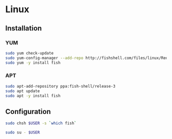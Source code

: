 # Linux

## Installation

### YUM

```sh
sudo yum check-update
sudo yum-config-manager --add-repo http://fishshell.com/files/linux/RedHat_RHEL-6/fish.release:2.repo
sudo yum -y install fish
```

### APT

```sh
sudo apt-add-repository ppa:fish-shell/release-3
sudo apt update
sudo apt -y install fish
```

## Configuration

```sh
sudo chsh $USER -s `which fish`
```

```sh
sudo su - $USER
```
